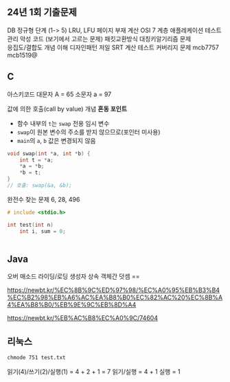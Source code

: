 ## 24년 1회 기출문제
DB 정규형 단계 (1-> 5)
LRU, LFU 페이지 부재 계산
OSI 7 계층
애플레케이션 테스트 관리
악성 코드 (보기에서 고르는 문제)
패킷교환방식
대칭키알기리즘 문제  
응집도/결합도 개념 이해
디자인패턴 저일
SRT 계산
 테스트 커버리지 문제
 mcb7757
 mcb1519@
 


## C
아스키코드
대문자 A = 65
소문자 a = 97

값에 의한 호출(call by value) 개념
**혼동 포인트**
- 함수 내부의 `t`는 `swap` 전용 임시 변수
- `swap`이 원본 변수의 주소를 받지 않으므로(포인터 미사용)    
- `main`의 `a`, `b` 값은 변경되지 않음
```c
void swap(int *a, int *b) {
    int t = *a;
    *a = *b;
    *b = t;
}
// 호출: swap(&a, &b);
```

완전수 찾는 문제
6, 28, 496
```c
# include <stdio.h>

int test(int n)
	int i, sum = 0;
	
```

## Java
오버 매소드 라이딩/로딩
생성자
상속
객체간 덧셈 ==

https://newbt.kr/%EC%8B%9C%ED%97%98/%EC%A0%95%EB%B3%B4%EC%B2%98%EB%A6%AC%EA%B8%B0%EC%82%AC%20%EC%8B%A4%EA%B8%B0/%EB%9E%9C%EB%8D%A4

https://newbt.kr/%EB%AC%B8%EC%A0%9C/74604

## 리눅스
```bash
chmode 751 test.txt
```
읽기(4)/쓰기(2)/실행(1) = 4 + 2 + 1 = 7
읽기/실행 = 4 + 1
실행 = 1


